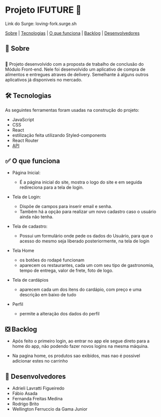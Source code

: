 # Projeto IFUTURE 🍔

Link do Surge:   loving-fork.surge.sh

<a href="sobre">Sobre</a> | <a href="#tecnologias">Tecnologias</a> | <a href="#funciona">O que funciona</a> | <a href="#nao-funciona">Backlog</a> | <a href="#devs">Desenvolvedores</a>



## <h2 id="sobre">📓 Sobre<h2>

🚀 Projeto desenvolvido com a proposta de trabalho de conclusão do Módulo Front-end. 
Nele foi desenvolvido um aplicativo de compra de alimentos e entregues atraves de delivery. 
Semelhante á alguns outros aplicativos já disponiveis no mercado.


## <h2 id="tecnologias">🛠️ Tecnologias</h2> 
As seguintes ferramentas foram usadas na construção do projeto:

* JavaScript
* CSS
* React
* estilização feita utilizando Styled-components
* React Router
* <a href="https://documenter.getpostman.com/view/7549981/SWTEdGtT#a671fbe5-a360-4cd3-b269-d5a121e19da0" target="_blank">API</a>

## <h2 id="funciona">✅ O que funciona</h2>

- Página Inicial:
    * É a página inicial do site, mostra o logo do site e em seguida redireciona para a tela de login.
    
- Tela de Login:
    * Dispõe de campos para inserir email e senha.
    * Também há a opção para realizar um novo cadastro caso o usuário ainda não tenha.

- Tela de cadastro:
   * Possui um formulário onde pede os dados do Usuário, para que o acesso do mesmo seja liberado posteriormente, na tela de login 
   
- Tela Home 
   * os botões do rodapé funcionam 
   * aparecem os restaurantes, cada um com seu tipo de gastronomia, tempo de entrega, valor de frete, foto de logo.

- Tela de cardápios 
  * aparecem cada um dos itens do cardápio, com preço e uma descrição em baixo de tudo 

- Perfil 
  * permite a alteração dos dados do perfil
    
## <h2 id="nao-funciona">❎ Backlog</h2>

- Após feito o primeiro login, ao entrar no app ele segue direto para a home do app, não podendo fazer novos logins na mesma máquina.

- Na pagina home, os produtos sao exibidos, mas nao é possivel adicionar estes no carrinho    
  
## <h2 id="devs">💼 Desenvolvedores</h2>
- Adrieli Lavratti Figueiredo
- Fábio Asada
- Fernanda Freitas Medina
- Rodrigo Brito 
- Wellington Ferruccio da Gama Junior
